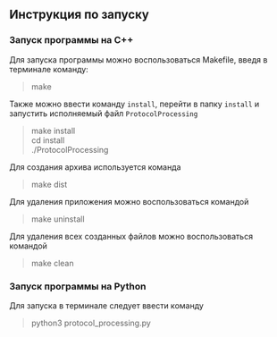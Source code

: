 ## Инструкция по запуску

### Запуск программы на C++
Для запуска программы можно воспользоваться Makefile, введя в терминале команду:
> make

Также можно ввести команду ```install```, перейти в папку ```install``` и запустить исполняемый файл ```ProtocolProcessing```
> make install <br>
> cd install <br>
> ./ProtocolProcessing

Для создания архива используется команда
> make dist

Для удаления приложения можно воспользоваться командой
> make uninstall

Для удаления всех созданных файлов можно воспользоваться командой
> make clean

### Запуск программы на Python

Для запуска в терминале следует ввести команду
> python3 protocol_processing.py
